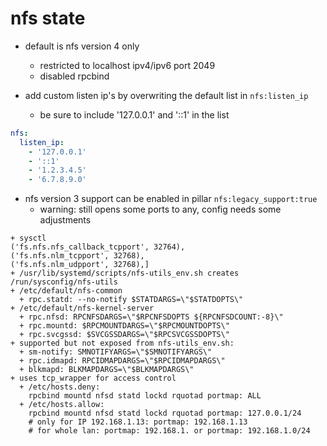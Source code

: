# nfs state

+ default is nfs version 4 only
  + restricted to localhost ipv4/ipv6 port 2049
  + disabled rpcbind

+ add custom listen ip's by overwriting the default list in `nfs:listen_ip`
    + be sure to include '127.0.0.1' and '::1' in the list

```yaml
nfs:
  listen_ip:
    - '127.0.0.1'
    - '::1'
    - '1.2.3.4.5'
    - '6.7.8.9.0'
```

+ nfs version 3 support can be enabled in pillar `nfs:legacy_support:true`
  + warning: still opens some ports to any, config needs some adjustments

```
+ sysctl
('fs.nfs.nfs_callback_tcpport', 32764),
('fs.nfs.nlm_tcpport', 32768),
('fs.nfs.nlm_udpport', 32768),]
+ /usr/lib/systemd/scripts/nfs-utils_env.sh creates /run/sysconfig/nfs-utils
+ /etc/default/nfs-common
  + rpc.statd: --no-notify $STATDARGS=\"$STATDOPTS\"
+ /etc/default/nfs-kernel-server
  + rpc.nfsd: RPCNFSDARGS=\"$RPCNFSDOPTS ${RPCNFSDCOUNT:-8}\"
  + rpc.mountd: $RPCMOUNTDARGS=\"$RPCMOUNTDOPTS\"
  + rpc.svcgssd: $SVCGSSDARGS=\"$RPCSVCGSSDOPTS\"
+ supported but not exposed from nfs-utils_env.sh:
  + sm-notify: SMNOTIFYARGS=\"$SMNOTIFYARGS\"
  + rpc.idmapd: RPCIDMAPDARGS=\"$RPCIDMAPDARGS\"
  + blkmapd: BLKMAPDARGS=\"$BLKMAPDARGS\"
+ uses tcp_wrapper for access control
  + /etc/hosts.deny:
    rpcbind mountd nfsd statd lockd rquotad portmap: ALL
  + /etc/hosts.allow:
    rpcbind mountd nfsd statd lockd rquotad portmap: 127.0.0.1/24
    # only for IP 192.168.1.13: portmap: 192.168.1.13
    # for whole lan: portmap: 192.168.1. or portmap: 192.168.1.0/24
```
